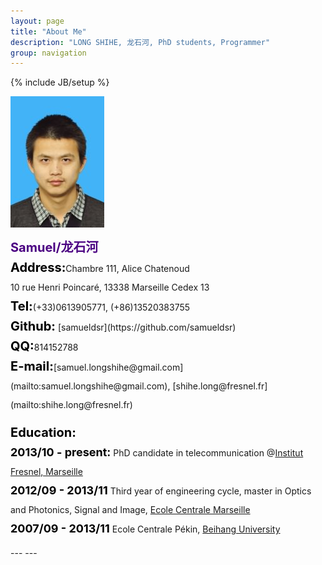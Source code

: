```yaml
---
layout: page
title: "About Me"
description: "LONG SHIHE, 龙石河, PhD students, Programmer"
group: navigation
---
```

{% include JB/setup %}

![avatar](/assets/image/profile/samuel.jpg)

<div style="line-height: 30px;">
<span style="color: #4B0082; font-weight: bold; font-size: 20px;">Samuel/龙石河</span><br>
<span style="color: #000000; font-weight: bold; font-size: 20px;">Address:</span>Chambre 111, Alice Chatenoud<br>
10 rue Henri Poincaré, 13338 Marseille Cedex 13<br>
<span style="color: #000000; font-weight: bold; font-size: 20px;">Tel:</span>(+33)0613905771, (+86)13520383755<br>
<span style="color: #000000; font-weight: bold; font-size: 20px;">Github:</span> [samueldsr](https://github.com/samueldsr)<br>
<span style="color: #000000; font-weight: bold; font-size: 20px;">QQ:</span>814152788<br>
<span style="color: #000000; font-weight: bold; font-size: 20px;">E-mail:</span>[samuel.longshihe@gmail.com](mailto:samuel.longshihe@gmail.com), [shihe.long@fresnel.fr](mailto:shihe.long@fresnel.fr)<br>

<span style="color: #000000; font-weight: bold; font-size: 20px;">Education:</span><br>
<span style="color: #000000; font-weight: bold; font-size: 18px;">2013/10 - present:</span>
PhD candidate in telecommunication @[Institut Fresnel, Marseille](http://www.fresnel.fr)<br>
<span style="color: #000000; font-weight: bold; font-size: 18px;">2012/09 - 2013/11</span>
Third year of engineering cycle, master in  Optics and Photonics, Signal and Image, [Ecole Centrale Marseille](http://www.centrale-marseille.fr)<br>
<span style="color: #000000; font-weight: bold; font-size: 18px;">2007/09 - 2013/11</span> Ecole Centrale Pékin, [Beihang University](http://www.buaa.edu.cn)<br>
</div>
---
---

